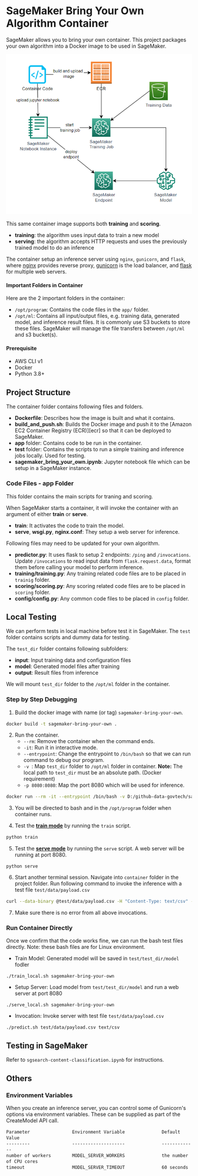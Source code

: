 # SageMaker Bring Your Own Algorithm Container



SageMaker allows you to bring your own container. This project packages your own algorithm into a Docker image to be used in SageMaker. 

![image-20220121190645820](https://raw.githubusercontent.com/qinjie/picgo-images/main/image-20220121190645820.png)

This same container image supports both **training** and **scoring**.

- **training**: the algorithm uses input data to train a new model
- **serving**: the algorithm accepts HTTP requests and uses the previously trained model to do an inference

The container setup an inference server using `nginx`, `gunicorn`, and `flask`, where <u>nginx</u> provides reverse proxy, <u>gunicorn</u> is the load balancer, and <u>flask</u> for multiple web servers.

#### Important Folders in Container
Here are the 2 important folders in the container:
- `/opt/program`: Contains the code files in the `app/` folder.
- `/opt/ml`: Contains all input/output files, e.g. training data, generated model, and inference result files. It is commonly use S3 buckets to store these files. SageMaker will manage the file transfers between `/opt/ml` and s3 bucket(s). 

#### Prerequisite

- AWS CLI v1
- Docker
- Python 3.8+




## Project Structure

The container folder contains following files and folders.

- **Dockerfile**: Describes how the image is built and what it contains.
- **build_and_push.sh**: Builds the Docker image and push it to the [Amazon EC2 Container Registry (ECR)][ecr] so that it can be deployed to SageMaker.
- **app** folder: Contains code to be run in the container.
- **test** folder: Contains the scripts to run a simple training and inference jobs locally. Used for testing.
- **sagemaker_bring_your_own.ipynb**: Jupyter notebook file which can be setup in a SageMaker instance.



### Code Files - app Folder

This folder contains the main scripts for traning and scoring.

When SageMaker starts a container, it will invoke the container with an argument of either **train** or **serve**.

- **train**: It activates the code to train the model.
- **serve**, **wsgi.py**, **nginx.conf**: They setup a web server for inference. 

Following files may need to be updated for your own algorithm.

- **predictor.py**: It uses flask to setup 2 endpoints: `/ping` and `/invocations`. Update `/invocations` to read input data from `flask.request.data`, format them before calling your model to perform inference.
- **training/training.py**: Any training related code files are to be placed in `trainig` folder.
- **scoring/scoring.py**: Any scoring related code files are to be placed in `scoring` folder.
- **config/config.py**: Any common code files to be placed in `config` folder.



## Local Testing

We can perform tests in local machine before test it in SageMaker. The `test` folder contains scripts and dummy data for testing. 

The `test_dir` folder contains following subfolders:

- **input**: Input training data and configuration files
- **model**: Generated model files after training
- **output**: Result files from inference

We will mount `test_dir` folder to the `/opt/ml` folder in the container.



### Step by Step Debugging

1. Build the docker image with name (or tag) `sagemaker-bring-your-own`.

```bash
docker build -t sagemaker-bring-your-own .
```

2. Run the container.
   - `--rm`: Remove the container when the command ends.
   - `-it`: Run it in interactive mode.
   - `--entrypoint`: Change the entrypoint to `/bin/bash` so that we can run command to debug our program.
   - `-v `: Map `test_dir` folder to `/opt/ml` folder in container. **Note:** The local path to `test_dir` must be an absolute path. (Docker requirement)
   - `-p 8080:8080`: Map the port 8080 which will be used for inference.

```bash
docker run --rm -it --entrypoint /bin/bash -v D:/github-data-govtech/sagemaker_bring_your_own/container/test/test_dir:/opt/ml -p 8080:8080 sagemaker-bring-your-own
```

3. You will be directed to bash and in the `/opt/program` folder when container runs.

4. Test the **<u>train mode</u>** by running the `train` script. 

```bash
python train
```

5. Test the **<u>serve mode</u>** by running the `serve` script. A web server will be running at port 8080.

```
python serve
```

6. Start another terminal session. Navigate into `container` folder in the project folder. Run following command to invoke the inference with a test file `test/data/payload.csv` 

```bash
curl --data-binary @test/data/payload.csv -H "Content-Type: text/csv" -v http://localhost:8080/invocation
```

7. Make sure there is no error from all above invocations.



### Run Container Directly

Once we confirm that the code works fine, we can run the bash test files directly. Note: these bash files are for Linux environment.  

- Train Model: Generated model will be saved in `test/test_dir/model` fodler
```
./train_local.sh sagemaker-bring-your-own
```
- Setup Server: Load model from `test/test_dir/model` and run a web server at port 8080
```
./serve_local.sh sagemaker-bring-your-own
```
- Invocation: Invoke server with test file `test/data/payload.csv`
```
./predict.sh test/data/payload.csv text/csv
```



## Testing in SageMaker

Refer to `sgsearch-content-classification.ipynb` for instructions. 



## Others

### Environment Variables

When you create an inference server, you can control some of Gunicorn's options via environment variables. These can be supplied as part of the CreateModel API call.

    Parameter                Environment Variable              Default Value
    ---------                --------------------              -------------
    number of workers        MODEL_SERVER_WORKERS              the number of CPU cores
    timeout                  MODEL_SERVER_TIMEOUT              60 seconds
